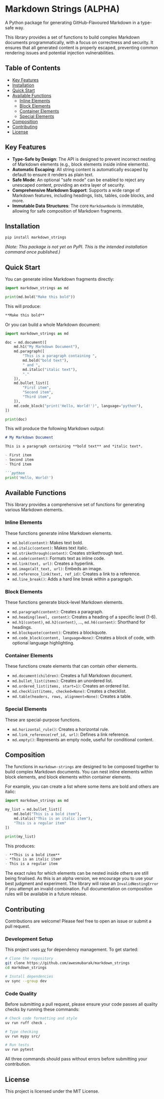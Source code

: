 # Markdown Strings (ALPHA)

A Python package for generating GitHub-Flavoured Markdown in a type-safe way.

This library provides a set of functions to build complex Markdown documents programmatically, with a focus on correctness and security. It ensures that all generated content is properly escaped, preventing common rendering issues and potential injection vulnerabilities.

## Table of Contents

- [Key Features](#key-features)
- [Installation](#installation)
- [Quick Start](#quick-start)
- [Available Functions](#available-functions)
  - [Inline Elements](#inline-elements)
  - [Block Elements](#block-elements)
  - [Container Elements](#container-elements)
  - [Special Elements](#special-elements)
- [Composition](#composition)
- [Contributing](#contributing)
- [License](#license)

## Key Features

- **Type-Safe by Design**: The API is designed to prevent incorrect nesting of Markdown elements (e.g., block elements inside inline elements).
- **Automatic Escaping**: All string content is automatically escaped by default to ensure it renders as plain text.
- **Safe Mode**: An optional "safe mode" can be enabled to reject any unescaped content, providing an extra layer of security.
- **Comprehensive Markdown Support**: Supports a wide range of Markdown features, including headings, lists, tables, code blocks, and more.
- **Immutable Data Structures**: The core `MarkdownNode` is immutable, allowing for safe composition of Markdown fragments.

## Installation

```bash
pip install markdown_strings
```

*(Note: This package is not yet on PyPI. This is the intended installation command once published.)*

## Quick Start

You can generate inline Markdown fragments directly:

```python
import markdown_strings as md

print(md.bold("Make this bold"))
```

This will produce:

```markdown
**Make this bold**
```

Or you can build a whole Markdown document:

```python
import markdown_strings as md

doc = md.document([
    md.h1("My Markdown Document"),
    md.paragraph([
        "This is a paragraph containing ",
        md.bold("bold text"),
        " and ",
        md.italic("italic text"),
        "."
    ]),
    md.bullet_list([
        "First item",
        "Second item",
        "Third item",
    ]),
    md.code_block("print('Hello, World!')", language="python"),
])

print(doc)
```

This will produce the following Markdown output:

```markdown
# My Markdown Document

This is a paragraph containing **bold text** and *italic text*.

- First item
- Second item
- Third item

```python
print('Hello, World!')
```

## Available Functions

This library provides a comprehensive set of functions for generating various Markdown elements.

### Inline Elements

These functions generate inline Markdown elements.

- `md.bold(content)`: Makes text bold.
- `md.italic(content)`: Makes text italic.
- `md.strikethrough(content)`: Creates strikethrough text.
- `md.code(content)`: Formats text as inline code.
- `md.link(text, url)`: Creates a hyperlink.
- `md.image(alt_text, url)`: Embeds an image.
- `md.reference_link(text, ref_id)`: Creates a link to a reference.
- `md.line_break()`: Adds a hard line break within a paragraph.

### Block Elements

These functions generate block-level Markdown elements.

- `md.paragraph(content)`: Creates a paragraph.
- `md.heading(level, content)`: Creates a heading of a specific level (1-6).
- `md.h1(content)`, `md.h2(content)`, ..., `md.h6(content)`: Shorthand for headings.
- `md.blockquote(content)`: Creates a blockquote.
- `md.code_block(content, language=None)`: Creates a block of code, with optional language highlighting.

### Container Elements

These functions create elements that can contain other elements.

- `md.document(children)`: Creates a full Markdown document.
- `md.bullet_list(items)`: Creates an unordered list.
- `md.ordered_list(items, start=1)`: Creates an ordered list.
- `md.checklist(items, checked=None)`: Creates a checklist.
- `md.table(headers, rows, alignment=None)`: Creates a table.

### Special Elements

These are special-purpose functions.

- `md.horizontal_rule()`: Creates a horizontal rule.
- `md.link_reference(ref_id, url)`: Defines a link reference.
- `md.empty()`: Represents an empty node, useful for conditional content.

## Composition

The functions in `markdown-strings` are designed to be composed together to build complex Markdown documents. You can nest inline elements within block elements, and block elements within container elements.

For example, you can create a list where some items are bold and others are italic:

```python
import markdown_strings as md

my_list = md.bullet_list([
    md.bold("This is a bold item"),
    md.italic("This is an italic item"),
    "This is a regular item"
])

print(my_list)
```

This produces:

```markdown
- **This is a bold item**
- *This is an italic item*
- This is a regular item
```

The exact rules for which elements can be nested inside others are still being finalised. As this is an alpha version, we encourage you to use your best judgment and experiment. The library will raise an `InvalidNestingError` if you attempt an invalid combination. Full documentation on composition rules will be available in a future release.

## Contributing

Contributions are welcome! Please feel free to open an issue or submit a pull request.

### Development Setup

This project uses [uv](https://docs.astral.sh/uv/) for dependency management. To get started:

```bash
# Clone the repository
git clone https://github.com/awesmubarak/markdown_strings
cd markdown_strings

# Install dependencies
uv sync --group dev
```

### Code Quality

Before submitting a pull request, please ensure your code passes all quality checks by running these commands:

```bash
# Check code formatting and style
uv run ruff check .

# Type checking
uv run mypy src/

# Run tests
uv run pytest
```

All three commands should pass without errors before submitting your contribution.

## License

This project is licensed under the MIT License.